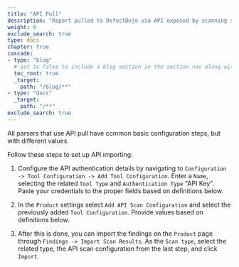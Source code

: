 ```yaml
---
title: "API Pull"
description: "Report pulled to DefectDojo via API exposed by scanning service"
weight: 0
exclude_search: true
type: docs
chapter: true
cascade:
- type: "blog"
  # set to false to include a blog section in the section nav along with docs
  toc_root: true
  _target:
    path: "/blog/**"
- type: "docs"
  _target:
    path: "/**"
exclude_search: true
---
```

All parsers that use API pull have common basic configuration steps, but with different values.

Follow these steps to set up API importing:

1.  Configure the API authentication details by navigating to
    `Configuration -> Tool Configuration -> Add Tool Configuration`. Enter a `Name`,
    selecting the related `Tool Type` and `Authentication Type` "API Key". Paste your credentials
    to the proper fields based on definitions below.

2.  In the `Product` settings select `Add API Scan Configuration` and select the
    previously added `Tool Configuration`. Provide values based on definitions below.

3.  After this is done, you can import the findings on the `Product` page through
    `Findings -> Import Scan Results`. As the `Scan type`, select the related type,
    the API scan configuration from the last step, and click `Import`.
